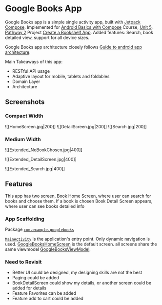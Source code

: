 # Google Books App

Google Books app is a simple single activity app, built with [Jetpack Compose](https://developer.android.com/jetpack/compose). Implemented for [Android Basics with Compose](https://developer.android.com/courses/android-basics-compose/course?gclid=Cj0KCQjwhL6pBhDjARIsAGx8D58SHppQqhpwLWxdJIKkCGvetM6-PhaNQWWuqPMQ39RFgbFOorLF64waAsYjEALw_wcB&gclsrc=aw.ds) Course, [Unit 5](https://developer.android.com/courses/android-basics-compose/unit-5), [Pathway 2](https://developer.android.com/courses/android-basics-compose/unit-5) Project [Create a Bookshelf App](https://developer.android.com/codelabs/basic-android-kotlin-compose-bookshelf). Added features: Search, book detailed view, support for all device sizes.

Google Books app architecture closely follows [Guide to android app architecture](https://developer.android.com/topic/architecture).

Main Takeaways of this app:
- RESTful API usage
- Adaptive layout for mobile, tablets and foldables
- Domain Layer
- Architecture

## Screenshots
### Compact Width

![[HomeScreen.jpg|200]]   ![[DetailScreen.jpg|200]]   ![[Search.jpg|200]]

### Medium Width

![[Extended_NoBookChosen.jpg|400]]

![[Extended_DetailScreen.jpg|400]]

![[Extended_Search.jpg|400]]

## Features
This app has two screen, Book Home Screen, where user can search for books and choose them. If a book is chosen Book Detail Screen appears, where user can see books detailed info


### App Scaffolding

Package [`com.example.googlebooks`](app/src/main/java/com/example/googlebooks)

[`MainActivity`](app/src/main/java/com/example/googlebooks/MainActivity.kt) is the application's entry point. Only dynamic navigation is used. [GoogleBooksHomeScreen](app/src/main/java/com/example/googlebooks/ui/screens/books/GoogleBooksHomeScreen.kt) is the default screen. all screens share the same viewmodel [GoogleBooksViewModel](app/src/main/java/com/example/googlebooks/ui/screens/GoogleBooksViewModel.kt).

### Need to Revisit
- Better UI could be designed, my designing skills are not the best
- Paging could be added
- BookDetailScreen could show my details, or another screen could be added for details
- Feature Favorites can be added
- Feature add to cart could be added


